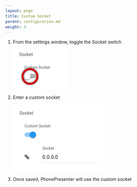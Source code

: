 ```yaml
---
layout: page
title: Custom Socket
parent: configuration.md
weight: 3
---
```


1. From the settings window, toggle the Socket switch

    ![Socket Switch](/assets/img/socket_switch.png)

2. Enter a custom socket

    ![Custom Socket](/assets/img/custom_socket_enabled.png)

3. Once saved, PhonePresenter will use the custom socket
